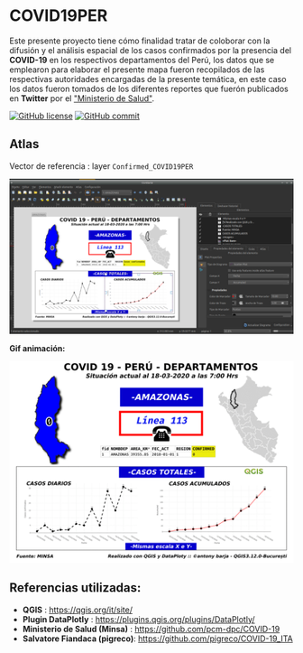# COVID19PER
Este presente proyecto tiene cómo finalidad tratar de coloborar con la difusión y el análisis espacial de los casos confirmados por la presencia del **COVID-19** en los respectivos departamentos del Perú, los datos que se emplearon para elaborar el presente mapa fueron recopilados de las respectivas autoridades encargadas de la presente temática, en este caso los datos fueron tomados de los diferentes reportes que fuerón publicados en **Twitter** por el ["Ministerio de Salud"](https://twitter.com/Minsa_Peru).


[![GitHub license](https://img.shields.io/badge/License-Creative%20Commons%20Attribution%204.0%20International-blue)]()
[![GitHub commit](https://img.shields.io/github/last-commit/pcm-dpc/COVID-19)](https://github.com/barja8/COVID19PER/commits/master)


## Atlas
Vector de referencia : layer `Confirmed_COVID19PER`

![](./Img/atlas.png)

**Gif animación:**

![](./Img/qgif.gif)

## Referencias utilizadas:
- **QGIS** : <https://qgis.org/it/site/>
- **Plugin DataPlotly** : <https://plugins.qgis.org/plugins/DataPlotly/>
- **Ministerio de Salud (Minsa)** : <https://github.com/pcm-dpc/COVID-19>
- **Salvatore Fiandaca (pigreco)**: <https://github.com/pigreco/COVID-19_ITA>









